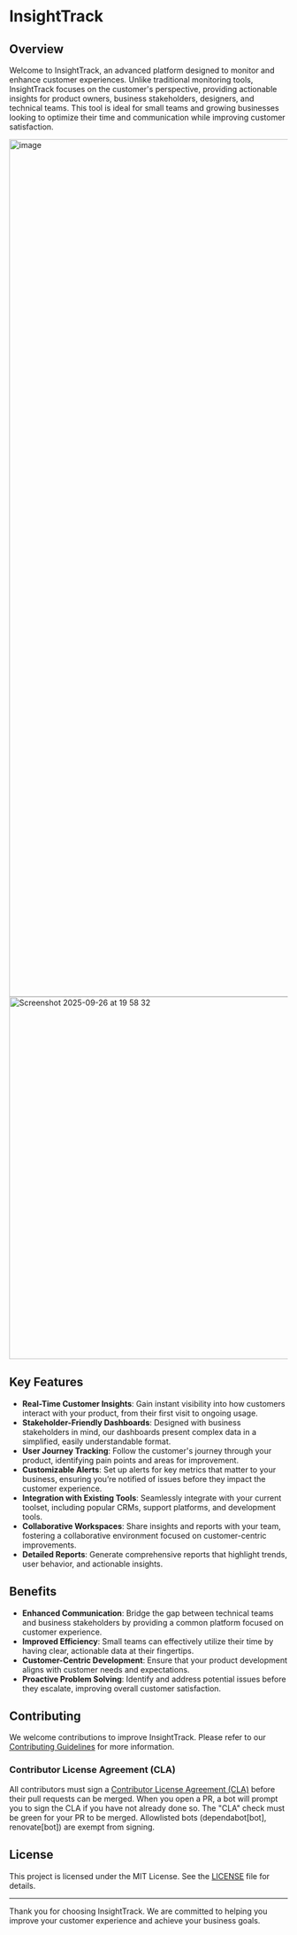 # InsightTrack

## Overview

Welcome to InsightTrack, an advanced platform designed to monitor and enhance customer experiences. Unlike traditional monitoring tools, InsightTrack focuses on the customer's perspective, providing actionable insights for product owners, business stakeholders, designers, and technical teams. This tool is ideal for small teams and growing businesses looking to optimize their time and communication while improving customer satisfaction.

<img width="3072" height="1548" alt="image" src="https://github.com/user-attachments/assets/2ebb052f-dc85-4859-8de6-6674c624c6ca" />

<img width="1303" height="654" alt="Screenshot 2025-09-26 at 19 58 32" src="https://github.com/user-attachments/assets/0c34579e-fe86-4a22-bd5d-1745cd198e44" />

## Key Features


- **Real-Time Customer Insights**: Gain instant visibility into how customers interact with your product, from their first visit to ongoing usage.
- **Stakeholder-Friendly Dashboards**: Designed with business stakeholders in mind, our dashboards present complex data in a simplified, easily understandable format.
- **User Journey Tracking**: Follow the customer's journey through your product, identifying pain points and areas for improvement.
- **Customizable Alerts**: Set up alerts for key metrics that matter to your business, ensuring you’re notified of issues before they impact the customer experience.
- **Integration with Existing Tools**: Seamlessly integrate with your current toolset, including popular CRMs, support platforms, and development tools.
- **Collaborative Workspaces**: Share insights and reports with your team, fostering a collaborative environment focused on customer-centric improvements.
- **Detailed Reports**: Generate comprehensive reports that highlight trends, user behavior, and actionable insights.

## Benefits

- **Enhanced Communication**: Bridge the gap between technical teams and business stakeholders by providing a common platform focused on customer experience.
- **Improved Efficiency**: Small teams can effectively utilize their time by having clear, actionable data at their fingertips.
- **Customer-Centric Development**: Ensure that your product development aligns with customer needs and expectations.
- **Proactive Problem Solving**: Identify and address potential issues before they escalate, improving overall customer satisfaction.

## Contributing

We welcome contributions to improve InsightTrack. Please refer to our [Contributing Guidelines](#) for more information.

### Contributor License Agreement (CLA)

All contributors must sign a [Contributor License Agreement (CLA)](.github/cla/CLA.md) before their pull requests can be merged. When you open a PR, a bot will prompt you to sign the CLA if you have not already done so. The "CLA" check must be green for your PR to be merged. Allowlisted bots (dependabot[bot], renovate[bot]) are exempt from signing.

## License

This project is licensed under the MIT License. See the [LICENSE](#) file for details.

---

Thank you for choosing InsightTrack. We are committed to helping you improve your customer experience and achieve your business goals.

